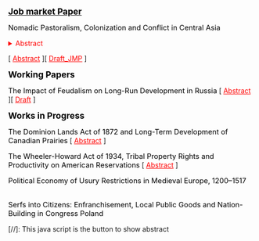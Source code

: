 <b style="font-size: 125%; color: black; text-decoration: underline;">Job market Paper</b>

<bdi style="font-size: 105%; color: black;">Nomadic Pastoralism, Colonization and Conflict in Central Asia</bdi>

<details>
   <summary style="margin-top: 0em; cursor: pointer; color: red;">Abstract</summary>[ <a href="https://pbacherikov.github.io/pdfs/pbacherikov_colonialism_JMP.pdf" style="color: red;">Draft_JMP</a> ]
     <p class="notice" style="margin-top:0 !important"><small>
      This paper studies how a sharp exogenous increase in land pressure resulting from massive land expropriations and in-migrations of peasant-settlers organized by the Russian colonial authorities in the late 19th—early 20th century affected social structures and economic activities of indigenous nomadic pastoralists in Central Asia. I assemble a novel household-level dataset constructed from two waves of Russian colonial censuses of nomadic population in 1896-1901 and 1908-1913 combined with hand-collected data from archival plot-level annual land expropriation reports that, together with landuse-based expropriation rule, allow me to use fuzzy regression discontinuity design to show that those nomadic households that experienced expropriations between ca. 1897 and ca. 1908 were more likely to partially sedentarize and intensify the use of the most fertile lands they were left with. Within extended households and beyond, an increase in land pressure facilitated the development of more individualized ownership and use rights for land, as well as gave rise to contractual labor market and rental market for land. Such a shift from pastoralism to semi-sedentary mode of production rapidly reduced the importance of top-level clan and tribe institutions traditionally regulating the use of common pastures. Instead, lower level sub-clan self-identification became more salient, households started to invest more in agricultural tools and construction of permanent buildings.</small></p>
</details>

[ <a href="#/" onclick="visib('colonialism')" style="color: red;">Abstract</a> ][ <a href="https://pbacherikov.github.io/pdfs/pbacherikov_colonialism_JMP.pdf" style="color: red;">Draft_JMP</a> ]

<div id="colonialism" style="display: none; text-align: justify; line-height: 1.2" ><small>
This paper studies how a sharp exogenous increase in land pressure resulting from massive land expropriations and in-migrations of peasant-settlers organized by the Russian colonial authorities in the late 19th—early 20th century affected social structures and economic activities of indigenous nomadic pastoralists in Central Asia. I assemble a novel household-level dataset constructed from two waves of Russian colonial censuses of nomadic population in 1896-1901 and 1908-1913 combined with hand-collected data from archival plot-level annual land expropriation reports that, together with landuse-based expropriation rule, allow me to use fuzzy regression discontinuity design to show that those nomadic households that experienced expropriations between ca. 1897 and ca. 1908 were more likely to partially sedentarize and intensify the use of the most fertile lands they were left with. Within extended households and beyond, an increase in land pressure facilitated the development of more individualized ownership and use rights for land, as well as gave rise to contractual labor market and rental market for land. Such a shift from pastoralism to semi-sedentary mode of production rapidly reduced the importance of top-level clan and tribe institutions traditionally regulating the use of common pastures. Instead, lower level sub-clan self-identification became more salient, households started to invest more in agricultural tools and construction of permanent buildings.</small></div>

<b style="font-size: 125%; color: black;">Working Papers</b>

<bdi style="font-size: 105%; color: black;">The Impact of Feudalism on Long-Run Development in Russia</bdi>
[ <a href="#/" onclick="visib('feudalism')" style="color: red;">Abstract</a> ][ <a href="https://pbacherikov.github.io/pdfs/pbacherikov_feudalism.pdf" style="color: red;">Draft</a> ]

<div id="feudalism" style="display: none; text-align: justify; line-height: 1.2" ><small>
Feudalism was the dominant system of land ownership throughout medieval Europe, yet little causal evidence of its effect on agricultural productivity, labor markets, and welfare exists. This paper attempts to fill this gap by studying one of the largest late medieval land reforms, the feudal <i>pomestie</i> reform in Russia. In 1478, the Grand Prince of Moscow Ivan III annexed the Republic of Novgorod. By ca. 1488, he expropriated most of the landed properties there. More than half of them were eventually granted to several thousand Muscovite military class people as fiefs. Using data from 1478–1500 tax cadasters the paper shows that, compared to estates that remained under status quo (allodial or freehold tenure), properties that were feudalized by 1490 and granted to new proprietors experienced a sharp decline in levels of grain productivity and total grain yield by 1500. The study also demonstrates that feudalization caused outmigration of tenant households and workers from affected estates, and that feudalized estates generated lower per capita incomes by 1576/77, had higher incidence of sharecropping and lower levels of commercialized handicrafts by 1790.</small></div>

<b style="font-size: 125%; color: black;">Works in Progress</b>

<bdi style="font-size: 105%; color: black;">The Dominion Lands Act of 1872 and Long-Term Development of Canadian Prairies</bdi>
[ <a href="#/" onclick="visib('dominion1872')" style="color: red;">Abstract</a> ]

<div id="dominion1872" style="display: none; text-align: justify; line-height: 1.2" ><small>
This study examines the long-run effects of the 1872 Canadian Dominion Lands Act using a spatial regression discontinuity design and an instrumental variables strategy that exploit quasi-random variation in initial checkerboard land allocations scheme stemming from the Dominion Land Survey. Using multiple plot-level data sources, the paper documents who acquired land through homesteading, direct purchase, military warrants, railroad grants, preemption, and resale, as well as the types of land chosen and farming practices. The results show that areas with greater historical exposure to homesteading are poorer and more rural today. This effect is not solely driven by urbanization differences: even cities in historically homesteading areas exhibit lower development levels and reduced non-agricultural productivity. In contrast, areas initially allocated to railroads have higher present-day land values, greater fixed capital investment, and they ended up transitioning out of agriculture at a higher speed—possibly because larger land concentration facilitated industrial investment. These findings suggest that extensive homesteading constrained the growth of non-agricultural sectors and limited the benefits of agglomeration.</small></div>

<bdi style="font-size: 105%; color: black;">The Wheeler-Howard Act of 1934, Tribal Property Rights and Productivity on American Reservations</bdi>
[ <a href="#/" onclick="visib('IRA1934')" style="color: red;">Abstract</a> ]

<div id="IRA1934" style="display: none; text-align: justify; line-height: 1.2" ><small>
This paper examines the impact of the Indian Reorganization Act (IRA) of 1934, also known as the Wheeler-Howard Act, on productivity and quality of governance on American Indian reservations. The IRA restored over two million acres of unallotted land, held in trust by the U.S. government by 1934, to tribal communal ownership, significantly reducing land checkerboarding in affected areas. Employing spatial regression discontinuity and instrumental variable designs, this study demonstrates that the consolidation of tribal lands facilitated semi-nomadic pastoralism, reduced overgrazing, and spurred communal investments in irrigation and New Deal-era soil conservation efforts. Private Native American farmers with allotments adjacent to newly restored tribal lands benefited from positive spillovers, resulting in higher agricultural productivity. Furthermore, the IRA-prescribed reorganization of tribal governance through the establishment of governing councils led to more efficient public goods provision, particularly in school construction and irrigation infrastructure, though only for reservations that were previously formed out of sub-tribal bands with long pre-existing history of shared governance.</small></div>

<bdi style="font-size: 105%; color: black;">Political Economy of Usury Restrictions in Medieval Europe, 1200–1517</bdi><hr style="height:2.5px; visibility:hidden;" />
<bdi style="font-size: 105%; color: black;">Serfs into Citizens: Enfranchisement, Local Public Goods and Nation-Building in Congress Poland</bdi>

[//]: This java script is the button to show abstract
 <script>
  function visib(id) {
   var x = document.getElementById(id);
   if (x.style.display === "block") {
     x.style.display = "none";
   } else {
     x.style.display = "block";
   }
 }
 </script>
